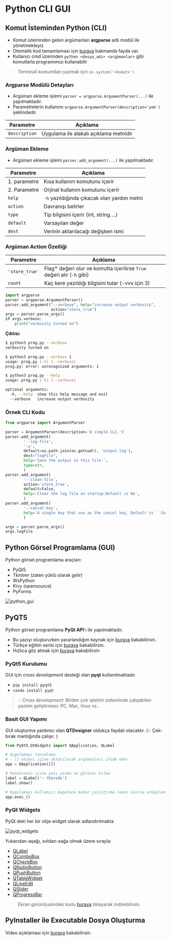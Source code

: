 # Python CLI GUI <!-- omit in toc -->

## Komut İsteminden Python (CLI)

- Komut isteminden gelen argümanları **argparse** adlı modül ile yönetmekteyiz
- Otomatik kod tamamlaması için [buraya](https://stackoverflow.com/a/15289025/9770490) bakmanda fayda var.
- Kullanıcı cmd üzerinden `python <dosya_adı> <argümanlar>` gibi komutlarla programımızı kullanabilir

> Terminali komumtları yazmak için `os.system('<komut>')`

### Argparse Modülü Detayları

- Argüman ekleme işlemi `parser = argparse.ArgumentParser(...)` ile yapılmaktadır.
- Parametrelerin kullanımı `argparse.ArgumentParser(description='yok')` şeklindedir.

| Parametre     | Açıklama                               |
| ------------- | -------------------------------------- |
| `description` | Uygulama ile alakalı açıklama metnidir |

### Argüman Ekleme

- Argüman ekleme işlemi `parser.add_argument(...)` ile yapılmaktadır.

| Parametre    | Açıklama                                    |
| ------------ | ------------------------------------------- |
| 1. parametre | Kısa kullanım komutunu içerir               |
| 2. Parametre | Orjinal kullanım komutunu içerir            |
| `help`       | `-h` yazıldığında çıkacak olan yardım metni |
| `action`     | Davranışı belirler                          |
| `type`       | Tip bilgisini içerir (int, string ...)      |
| `default`    | Varsayılan değer                            |
| `dest`       | Verinin aktarılacağı değişken ismi          |

### Argüman Action Özelliği

| Parametre      | Açıklama                                                                |
| -------------- | ----------------------------------------------------------------------- |
| `'store_true'` | Flag\* değeri olur ve komutta içerilirse `True` değeri alır (`-h` gibi) |
| `count`        | Kaç kere yazıldığı bilgisini tutar (-vvv için 3)                        |

```python
import argparse
parser = argparse.ArgumentParser()
parser.add_argument("--verbose", help="increase output verbosity",
                    action="store_true")
args = parser.parse_args()
if args.verbose:
    print("verbosity turned on")
```

**Çıktısı:**

```sh
$ python3 prog.py --verbose
verbosity turned on

$ python3 prog.py --verbose 1
usage: prog.py [-h] [--verbose]
prog.py: error: unrecognized arguments: 1

$ python3 prog.py --help
usage: prog.py [-h] [--verbose]

optional arguments:
  -h, --help  show this help message and exit
  --verbose   increase output verbosity
```

### Örnek CLI Kodu

```python
from argparse import ArgumentParser

parser = ArgumentParser(description='A simple CLI.')
parser.add_argument(
        '--log-file',
        '-o',
        default=os.path.join(os.getcwd(), 'output.log'),
        dest="logFile",
        help='Save the output in this file.',
        type=str,
        )
parser.add_argument(
        '--clean-file',
        action='store_true',
        default=False,
        help='Clear the log file on startup.Default is No',
        )
parser.add_argument(
        '--cancel-key',
        help='A single key that use as the cancel key, Default is ` (backtick)',
        )

args = parser.parse_args()
args.logFile
```

## Python Görsel Programlama (GUI)

Python görsel programlama araçları:

- PyQt5
- Tkintrer (zaten yüklü olarak gelir)
- WxPython
- Kivy (opensource)
- PyForms

![python_gui](../../res/python_gui.jpg)

## PyQT5

Python görsel programlama **PyQt API**'ı ile yapılmaktadır.

- Bu yazıyı oluştururken yararlandığım kaynak için [buraya](https://build-system.fman.io/pyqt5-tutorial) bakabilirsin.
- Türkçe eğitim serisi için [buraya](https://www.youtube.com/playlist?list=PLOl6SW8nLgJx9guRvfylVwrMXIginZhin) bakabilirsin.
- Hızlıca göz atmak için [buraya](https://www.youtube.com/watch?v=GLqrzLIIW2E) bakabilirsin

### PyQt5 Kurulumu

GUI için _cross development_ desteği olan **pyqt** kullanılmaktadır.

- `pip install pyqt5`
- `conda install pyqt`

> 💡 _Cross development_: Birden çok işletiim sisteminde çalışabilen yazılım geliştirmesi: PC, Mac, linux vs..

### Basit GUI Yapımı

GUI oluşturma yardımcı olan **QTDesigner** oldukça faydalı olacaktır. (💡 Çek-bırak mantığında çalışır. )

```python
from PyQt5.QtWidgets import QApplication, QLabel

# Uygulamayı tanımlama
# - [] objesi içine aktarılacak argümanları ifade eder
app = QApplication([])

# Pencernein içine yazı yazma ve görünür kılma
label = QLabel('~ YEmreAk')
label.show()

# Uygulamayı kullanıcı kapatana kadar çalıştırma (exec olursa arkaplanda da çalışır)
app.exec_()
```

### PyQt Widgets

PyQt deki her bir obje widget olarak adlandırılmakta

![pyqt_widgets](../images/pyqt_widgets.png)

Yukarıdan-aşağı, soldan-sağa olmak üzere sırayla:

- [QLabel](http://doc.qt.io/qt-5/qlabel.html)
- [QComboBox](http://doc.qt.io/qt-5/qcombobox.html)
- [QCheckBox](http://doc.qt.io/qt-5/qcheckbox.html)
- [QRadioButton](http://doc.qt.io/qt-5/qradiobutton.html)
- [QPushButton](http://doc.qt.io/qt-5/qpushbutton.html)
- [QTableWidget](http://doc.qt.io/qt-5/qtablewidget.html)
- [QLineEdit](http://doc.qt.io/qt-5/qlineedit.html)
- [QSlider](http://doc.qt.io/qt-5/qslider.html)
- [QProgressBar](http://doc.qt.io/qt-5/qprogressbar.html)

> Ekran görüntüsündeki kodu [buraya](https://build-system.fman.io/static/public/files/widgets_example.py) tıklayarak indirebilirsin.

## PyInstaller ile Executable Dosya Oluşturma

Video açıklaması için [buraya](https://youtu.be/lOIJIk_maO4) bakabilirsin.
